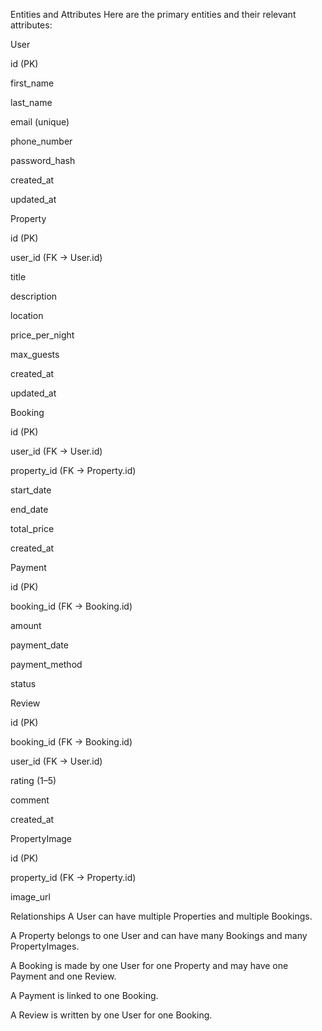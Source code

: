 Entities and Attributes
Here are the primary entities and their relevant attributes:

User

id (PK)

first_name

last_name

email (unique)

phone_number

password_hash

created_at

updated_at

Property

id (PK)

user_id (FK → User.id)

title

description

location

price_per_night

max_guests

created_at

updated_at

Booking

id (PK)

user_id (FK → User.id)

property_id (FK → Property.id)

start_date

end_date

total_price

created_at

Payment

id (PK)

booking_id (FK → Booking.id)

amount

payment_date

payment_method

status

Review

id (PK)

booking_id (FK → Booking.id)

user_id (FK → User.id)

rating (1–5)

comment

created_at

PropertyImage

id (PK)

property_id (FK → Property.id)

image_url

Relationships
A User can have multiple Properties and multiple Bookings.

A Property belongs to one User and can have many Bookings and many PropertyImages.

A Booking is made by one User for one Property and may have one Payment and one Review.

A Payment is linked to one Booking.

A Review is written by one User for one Booking.
